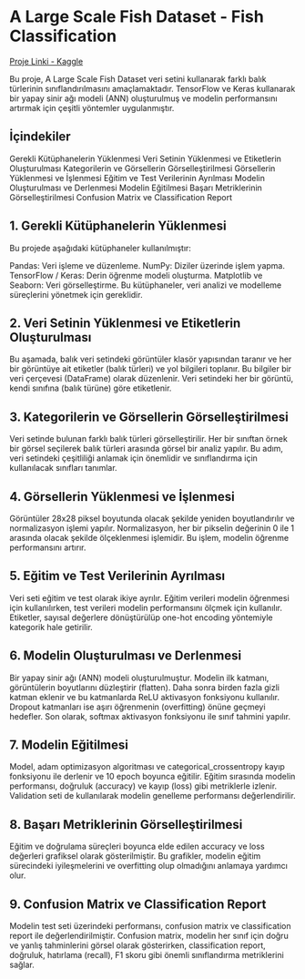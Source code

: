 # A Large Scale Fish Dataset - Fish Classification
[Proje Linki - Kaggle](https://www.kaggle.com/code/emrebaar/a-large-scale-fish-dataset-fish-classifacition)

Bu proje, A Large Scale Fish Dataset veri setini kullanarak farklı balık türlerinin sınıflandırılmasını amaçlamaktadır. TensorFlow ve Keras kullanarak bir yapay sinir ağı modeli (ANN) oluşturulmuş ve modelin performansını artırmak için çeşitli yöntemler uygulanmıştır.

## İçindekiler
Gerekli Kütüphanelerin Yüklenmesi
Veri Setinin Yüklenmesi ve Etiketlerin Oluşturulması
Kategorilerin ve Görsellerin Görselleştirilmesi
Görsellerin Yüklenmesi ve İşlenmesi
Eğitim ve Test Verilerinin Ayrılması
Modelin Oluşturulması ve Derlenmesi
Modelin Eğitilmesi
Başarı Metriklerinin Görselleştirilmesi
Confusion Matrix ve Classification Report

## 1. Gerekli Kütüphanelerin Yüklenmesi
Bu projede aşağıdaki kütüphaneler kullanılmıştır:

Pandas: Veri işleme ve düzenleme.
NumPy: Diziler üzerinde işlem yapma.
TensorFlow / Keras: Derin öğrenme modeli oluşturma.
Matplotlib ve Seaborn: Veri görselleştirme.
Bu kütüphaneler, veri analizi ve modelleme süreçlerini yönetmek için gereklidir.

## 2. Veri Setinin Yüklenmesi ve Etiketlerin Oluşturulması
Bu aşamada, balık veri setindeki görüntüler klasör yapısından taranır ve her bir görüntüye ait etiketler (balık türleri) ve yol bilgileri toplanır. Bu bilgiler bir veri çerçevesi (DataFrame) olarak düzenlenir. Veri setindeki her bir görüntü, kendi sınıfına (balık türüne) göre etiketlenir.

## 3. Kategorilerin ve Görsellerin Görselleştirilmesi
Veri setinde bulunan farklı balık türleri görselleştirilir. Her bir sınıftan örnek bir görsel seçilerek balık türleri arasında görsel bir analiz yapılır. Bu adım, veri setindeki çeşitliliği anlamak için önemlidir ve sınıflandırma için kullanılacak sınıfları tanımlar.

## 4. Görsellerin Yüklenmesi ve İşlenmesi
Görüntüler 28x28 piksel boyutunda olacak şekilde yeniden boyutlandırılır ve normalizasyon işlemi yapılır. Normalizasyon, her bir pikselin değerinin 0 ile 1 arasında olacak şekilde ölçeklenmesi işlemidir. Bu işlem, modelin öğrenme performansını artırır.

## 5. Eğitim ve Test Verilerinin Ayrılması
Veri seti eğitim ve test olarak ikiye ayrılır. Eğitim verileri modelin öğrenmesi için kullanılırken, test verileri modelin performansını ölçmek için kullanılır. Etiketler, sayısal değerlere dönüştürülüp one-hot encoding yöntemiyle kategorik hale getirilir.

## 6. Modelin Oluşturulması ve Derlenmesi
Bir yapay sinir ağı (ANN) modeli oluşturulmuştur. Modelin ilk katmanı, görüntülerin boyutlarını düzleştirir (flatten). Daha sonra birden fazla gizli katman eklenir ve bu katmanlarda ReLU aktivasyon fonksiyonu kullanılır. Dropout katmanları ise aşırı öğrenmenin (overfitting) önüne geçmeyi hedefler. Son olarak, softmax aktivasyon fonksiyonu ile sınıf tahmini yapılır.

## 7. Modelin Eğitilmesi
Model, adam optimizasyon algoritması ve categorical_crossentropy kayıp fonksiyonu ile derlenir ve 10 epoch boyunca eğitilir. Eğitim sırasında modelin performansı, doğruluk (accuracy) ve kayıp (loss) gibi metriklerle izlenir. Validation seti de kullanılarak modelin genelleme performansı değerlendirilir.

## 8. Başarı Metriklerinin Görselleştirilmesi
Eğitim ve doğrulama süreçleri boyunca elde edilen accuracy ve loss değerleri grafiksel olarak gösterilmiştir. Bu grafikler, modelin eğitim sürecindeki iyileşmelerini ve overfitting olup olmadığını anlamaya yardımcı olur.

## 9. Confusion Matrix ve Classification Report
Modelin test seti üzerindeki performansı, confusion matrix ve classification report ile değerlendirilmiştir. Confusion matrix, modelin her sınıf için doğru ve yanlış tahminlerini görsel olarak gösterirken, classification report, doğruluk, hatırlama (recall), F1 skoru gibi önemli sınıflandırma metriklerini sağlar.

